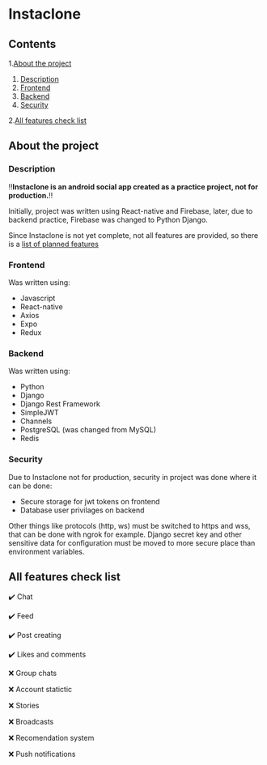# Instaclone

## Contents
1.[About the project](#about-the-project)
  1. [Description](#description)
  2. [Frontend](#frontend)
  3. [Backend](#backend)
  4. [Security](#security)

2.[All features check list](#all-features-check-list)

## About the project

### Description
‼️**Instaclone is an android social app created as a practice project, not for production.**‼️

Initially, project was written using React-native and Firebase, later, due to backend practice, Firebase was changed to Python Django.

Since Instaclone is not yet complete, not all features are provided, so there is a
[list of planned features](#all-features-check-list)

### Frontend
Was written using:
- Javascript
- React-native
- Axios
- Expo
- Redux

### Backend
Was written using:
- Python
- Django
- Django Rest Framework
- SimpleJWT
- Channels
- PostgreSQL (was changed from MySQL)
- Redis

### Security
Due to Instaclone not for production, security in project was done where it can be done:
- Secure storage for jwt tokens on frontend
- Database user privilages on backend

Other things like protocols (http, ws) must be switched to https and wss, that can be done with ngrok for example.
Django secret key and other sensitive data for configuration must be moved to more secure place than environment variables.

## All features check list
✔️ Chat

✔️ Feed

✔️ Post creating

✔️ Likes and comments

❌ Group chats

❌ Account statictic

❌ Stories

❌ Broadcasts

❌ Recomendation system

❌ Push notifications
